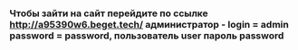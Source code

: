 ### Чтобы зайти на сайт перейдите по ссылке http://a95390w6.beget.tech/ администратор - login = admin password = password, пользователь user пароль password

<!--
**DoorDatchik/DoorDatchik** is a ✨ _special_ ✨ repository because its `README.md` (this file) appears on your GitHub profile.

Here are some ideas to get you started:

- 🔭 I’m currently working on ...
- 🌱 I’m currently learning ...
- 👯 I’m looking to collaborate on ...
- 🤔 I’m looking for help with ...
- 💬 Ask me about ...
- 📫 How to reach me: ...
- 😄 Pronouns: ...
- ⚡ Fun fact: ...
-->
